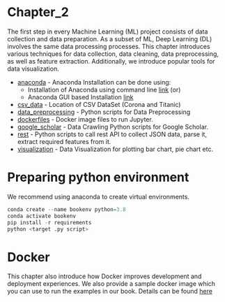 # Chapter_2

The first step in every Machine Learning (ML) project consists of data collection and data preparation. As a subset of ML, Deep Learning (DL) involves the same data processing processes. This chapter introduces various techniques for data collection, data cleaning, data preprocessing, as well as feature extraction. Additionally, we introduce popular tools for data visualization.

* [anaconda](https://github.com/PacktPublishing/Production-Ready-Applied-Deep-Learning/tree/main/Chapter_2/anaconda) - Anaconda Installation can be done using: 
  * Installation of Anaconda using command line [link](https://github.com/PacktPublishing/Production-Ready-Applied-Deep-Learning/blob/main/Chapter_2/anaconda/anaconda_zsh.md) (or) 
  * Anaconda GUI based Installation [link](https://github.com/PacktPublishing/Production-Ready-Applied-Deep-Learning/blob/main/Chapter_2/anaconda/anaconda_graphical_installer.md) 
* [csv_data](https://github.com/PacktPublishing/Production-Ready-Applied-Deep-Learning/tree/main/Chapter_2/csv_data) - Location of CSV DataSet (Corona and Titanic)
* [data_preprocessing](https://github.com/PacktPublishing/Production-Ready-Applied-Deep-Learning/tree/main/Chapter_2/data_preprocessing) - Python scripts for Data Preprocessing
* [dockerfiles](https://github.com/PacktPublishing/Production-Ready-Applied-Deep-Learning/tree/main/Chapter_2/dockerfiles) - Docker image files to run Jupyter. 
* [google_scholar](https://github.com/PacktPublishing/Production-Ready-Applied-Deep-Learning/tree/main/Chapter_2/google_scholar) - Data Crawling Python scripts for Google Scholar.
* [rest](https://github.com/PacktPublishing/Production-Ready-Applied-Deep-Learning/tree/main/Chapter_2/rest) - Python scripts to call rest API to collect
  JSON data, parse it, extract required features from it.
* [visualization](https://github.com/PacktPublishing/Production-Ready-Applied-Deep-Learning/tree/main/Chapter_2/visualization) - Data Visualization for plotting bar chart, pie chart etc.


# Preparing python environment

We recommend using anaconda to create virtual environments.
```python
conda create --name bookenv python=3.8
conda activate bookenv
pip install -r requirements
python <target .py script>
```

# Docker

This chapter also introduce how Docker improves development and deployment experiences. We also provide a sample docker image which you can use to run the examples in our book. Details can be found [here](https://github.com/PacktPublishing/Production-Ready-Applied-Deep-Learning/tree/main/Chapter_2/dockerfiles)
